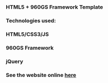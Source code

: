 
### HTML5 + 960GS Framework Template
###

### Technologies used:
###
### HTML5/CSS3/JS
### 960GS Framework
### jQuery

### See the website online [here](http://iurianu.phpnet.us/business/2/index.html)
